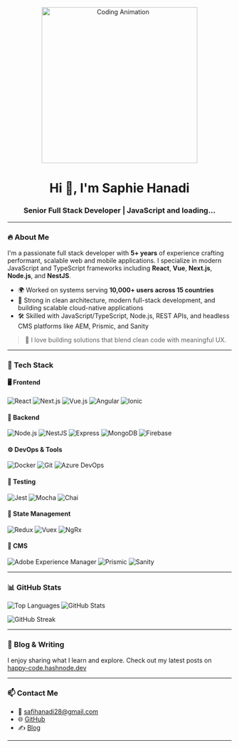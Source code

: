 <p align="center">
  <img height="350" src="https://cdn.dribbble.com/users/2766433/screenshots/5532542/lady_desktop_prep_bkg_v01.gif" alt="Coding Animation" />
</p>

<h1 align="center">Hi 👋, I'm Saphie Hanadi</h1>
<h3 align="center">Senior Full Stack Developer | JavaScript and loading... </h3>

---

### 🔥 About Me

I'm a passionate full stack developer with **5+ years** of experience crafting performant, scalable web and mobile applications. I specialize in modern JavaScript and TypeScript frameworks including **React**, **Vue**, **Next.js**, **Node.js**, and **NestJS**.  

- 🌍 Worked on systems serving **10,000+ users across 15 countries**
- 🧠 Strong in clean architecture, modern full-stack development, and building scalable cloud-native applications
- 🛠️ Skilled with JavaScript/TypeScript, Node.js, REST APIs, and headless CMS platforms like AEM, Prismic, and Sanity

> 💬 I love building solutions that blend clean code with meaningful UX.

---

### 🚀 Tech Stack

#### 🖥️ Frontend
![React](https://img.shields.io/badge/-React-61DAFB?style=flat-square&logo=react)
![Next.js](https://img.shields.io/badge/-Next.js-000000?style=flat-square&logo=next.js)
![Vue.js](https://img.shields.io/badge/-Vue.js-4FC08D?style=flat-square&logo=vue.js)
![Angular](https://img.shields.io/badge/-Angular-DD0031?style=flat-square&logo=angular)
![Ionic](https://img.shields.io/badge/-Ionic-3880FF?style=flat-square&logo=ionic)

#### 🔧 Backend
![Node.js](https://img.shields.io/badge/-Node.js-339933?style=flat-square&logo=node.js)
![NestJS](https://img.shields.io/badge/-NestJS-E0234E?style=flat-square&logo=nestjs)
![Express](https://img.shields.io/badge/-Express-000000?style=flat-square&logo=express)
![MongoDB](https://img.shields.io/badge/-MongoDB-47A248?style=flat-square&logo=mongodb)
![Firebase](https://img.shields.io/badge/-Firebase-FFCA28?style=flat-square&logo=firebase)

#### ⚙️ DevOps & Tools
![Docker](https://img.shields.io/badge/-Docker-2496ED?style=flat-square&logo=docker)
![Git](https://img.shields.io/badge/-Git-F05032?style=flat-square&logo=git)
![Azure DevOps](https://img.shields.io/badge/-Azure%20Pipelines-0078D7?style=flat-square&logo=azure-pipelines)

#### 🧪 Testing
![Jest](https://img.shields.io/badge/-Jest-C21325?style=flat-square&logo=jest)
![Mocha](https://img.shields.io/badge/-Mocha-8D6748?style=flat-square&logo=mocha)
![Chai](https://img.shields.io/badge/-Chai-A30701?style=flat-square&logo=chai)

#### 🧠 State Management
![Redux](https://img.shields.io/badge/-Redux-764ABC?style=flat-square&logo=redux)
![Vuex](https://img.shields.io/badge/-Vuex-35495E?style=flat-square&logo=vue.js)
![NgRx](https://img.shields.io/badge/-NgRx-DC2562?style=flat-square&logo=redux)

#### 📰 CMS
![Adobe Experience Manager](https://img.shields.io/badge/-AEM-000000?style=flat-square&logo=adobe)
![Prismic](https://img.shields.io/badge/-Prismic-4846BB?style=flat-square)
![Sanity](https://img.shields.io/badge/-Sanity-FF2B77?style=flat-square)

---

### 📊 GitHub Stats

<p>
  <img align="left" src="https://github-readme-stats.vercel.app/api/top-langs?username=safi28&show_icons=true&locale=en&layout=compact" alt="Top Languages" />
</p>

<p>
  <img align="center" src="https://github-readme-stats.vercel.app/api?username=safi28&show_icons=true&locale=en" alt="GitHub Stats" />
</p>

<p>
  <img align="center" src="https://github-readme-streak-stats.herokuapp.com/?user=safi28&" alt="GitHub Streak" />
</p>

---

### 📝 Blog & Writing

I enjoy sharing what I learn and explore. Check out my latest posts on [happy-code.hashnode.dev](https://happy-code.hashnode.dev)

---

### 📫 Contact Me

- 📧 [safihanadi28@gmail.com](mailto:safihanadi28@gmail.com)
- 🌐 [GitHub](https://github.com/safi28)
- ✍️ [Blog](https://happy-code.hashnode.dev)

---
